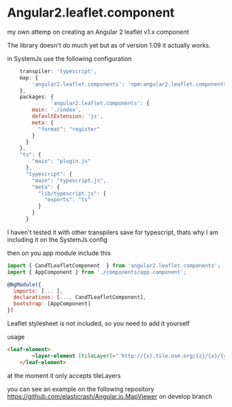 # Angular2.leaflet.component

my own attemp on creating an Angular 2 leaflet v1.x component

The library doesn't do much yet but as of version 1.09 it actually works.

in SystemJs use the following configuration

```javascript
    transpiler: 'typescript',
    map: {
        'angular2.leaflet.components': 'npm:angular2.leaflet.components',
    },
    packages: {
              'angular2.leaflet.components': {
        main: './index',
        defaultExtension: 'js',
        meta: {
          "format": "register"
        }
      }
    },
    "ts": {
        "main": "plugin.js"
      },
      "typescript": {
        "main": "typescript.js",
        "meta": {
          "lib/typescript.js": {
            "exports": "ts"
          }
        }
      }
```

I haven't tested it with other transpilers save for typescript, thats why I am including it on the SystemJs config

then on you app module include this

```javascript
import { CandTLeafletComponent  } from 'angular2.leaflet.components';
import { AppComponent } from './components/app.component';

@NgModule({
  imports: [... ],
  declarations: [..., CandTLeafletComponent],
  bootstrap: [AppComponent]
})

```

Leaflet stylesheet is not included, so you need to add it yourself

usage
```html
<leaf-element>
		<layer-element [tileLayer]="'http://{s}.tile.osm.org/{z}/{x}/{y}.png'"></layer-element>
	</leaf-element>
 ```
 
 at the moment it only accepts tileLayers

 you can see an example on the following repository https://github.com/elasticrash/Angular.io.MapViewer on develop branch
